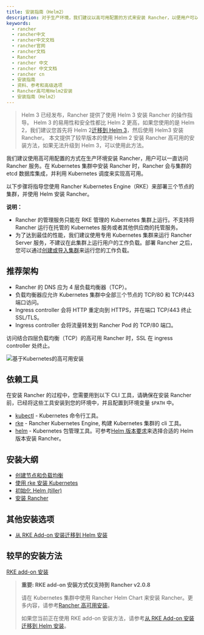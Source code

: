 ```yaml
---
title: 安装指南（Helm2）
description: 对于生产环境，我们建议以高可用配置的方式来安装 Rancher，以便用户可以一直访问 Rancher 服务。在 Kubernetes 集群中安装 Rancher 时，Rancher 会与集群的 etcd 数据库集成，并利用 Kubernetes 调度来实现高可用。以下步骤将指导您使用 Rancher Kubernetes Engine(RKE)来部署三个节点的集群，并使用 Helm 安装 Rancher。
keywords:
  - rancher
  - rancher中文
  - rancher中文文档
  - rancher官网
  - rancher文档
  - Rancher
  - rancher 中文
  - rancher 中文文档
  - rancher cn
  - 安装指南
  - 资料、参考和高级选项
  - Rancher高可用Helm2安装
  - 安装指南（Helm2）
---
```


> Helm 3 已经发布，Rancher 提供了使用 Helm 3 安装 Rancher 的操作指导。
> Helm 3 的易用性和安全性都比 Helm 2 更高，如果您使用的是 Helm 2，我们建议您首先将 Helm 2[迁移到 Helm 3](https://helm.sh/blog/migrate-from-helm-v2-to-helm-v3/)，然后使用 Helm3 安装 Rancher。
> 本文提供了较早版本的使用 Helm 2 安装 Rancher 高可用的安装方法，如果无法升级到 Helm 3，可以使用此方法。

我们建议使用高可用配置的方式在生产环境安装 Rancher，用户可以一直访问 Rancher 服务。在 Kubernetes 集群中安装 Rancher 时，Rancher 会与集群的 etcd 数据库集成，并利用 Kubernetes 调度来实现高可用。

以下步骤将指导您使用 Rancher Kubernetes Engine（RKE）来部署三个节点的集群，并使用 Helm 安装 Rancher。

**说明：**

- Rancher 的管理服务只能在 RKE 管理的 Kubernetes 集群上运行。不支持将 Rancher 运行在托管的 Kubernetes 服务或者其他供应商的托管服务。
- 为了达到最佳的性能，我们建议使用专用 Kubernetes 集群来运行 Rancher Server 服务，不建议在此集群上运行用户的工作负载。部署 Rancher 之后，您可以通过[创建或导入集群](/docs/rancher2.5/cluster-provisioning/_index/#cluster-creation-in-rancher)来运行您的工作负载。

## 推荐架构

- Rancher 的 DNS 应为 4 层负载均衡器（TCP）。
- 负载均衡器应允许 Kubernetes 集群中全部三个节点的 TCP/80 和 TCP/443 端口访问。
- Ingress controller 会将 HTTP 重定向到 HTTPS，并在端口 TCP/443 终止 SSL/TLS。
- Ingress controller 会将流量转发到 Rancher Pod 的 TCP/80 端口。

<figcaption>访问结合四层负载均衡（TCP）的高可用 Rancher 时，SSL 在 ingress controller 处终止。</figcaption>

![基于Kubernetes的高可用安装](/img/rancher/ha/rancher2ha.svg)

## 依赖工具

在安装 Rancher 的过程中，您需要用到以下 CLI 工具，请确保在安装 Rancher 前，已经将这些工具安装到您的环境中，并且配置到环境变量 `$PATH` 中。

- [kubectl](https://kubernetes.io/docs/tasks/tools/install-kubectl/#install-kubectl) - Kubernetes 命令行工具。
- [rke](/docs/rke/installation/_index) - Rancher Kubernetes Engine, 构建 Kubernetes 集群的 cli 工具。
- [helm](https://docs.helm.sh/using_helm/#installing-helm) - Kubernetes 包管理工具。可参考[Helm 版本要求](/docs/rancher2.5/installation_new/resources/helm-version/_index)来选择合适的 Helm 版本安装 Rancher。

## 安装大纲

- [创建节点和负载均衡](/docs/rancher2.5/installation_new/resources/advanced/helm2/create-nodes-lb/_index)
- [使用 rke 安装 Kubernetes](/docs/rancher2.5/installation_new/resources/advanced/helm2/kubernetes-rke/_index)
- [初始化 Helm (tiller)](/docs/rancher2.5/installation_new/resources/advanced/helm2/helm-init/_index)
- [安装 Rancher](/docs/rancher2.5/installation_new/resources/advanced/helm2/helm-rancher/_index)

## 其他安装选项

- [从 RKE Add-on 安装迁移到 Helm 安装](/docs/rancher2.5/installation_new/install-rancher-on-k8s/upgrades/migrating-from-rke-add-on/_index)

## 较早的安装方法

[RKE add-on 安装](/docs/rancher2.5/installation_new/resources/advanced/helm2/rke-add-on/_index/)

> **重要: RKE add-on 安装方式仅支持到 Rancher v2.0.8**
>
> 请在 Kubernetes 集群中使用 Rancher Helm Chart 来安装 Rancher。更多内容，请参考[Rancher 高可用安装](/docs/rancher2.5/installation_new/resources/advanced/helm2/_index)。
>
> 如果您当前正在使用 RKE add-on 安装方法，请参考[从 RKE Add-on 安装迁移到 Helm 安装](/docs/rancher2.5/installation_new/install-rancher-on-k8s/upgrades/migrating-from-rke-add-on/_index)。
